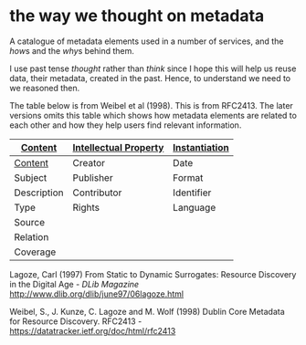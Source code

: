 # the way we thought on metadata

A catalogue of metadata elements used in a number of services, and the
*how*s and the *why*s behind them.

I use past tense *thought* rather than *think* since I hope this will
help us reuse data, their metadata, created in the past. Hence, to
understand we need to we reasoned then.

The table below is from Weibel et al (1998). This is from RFC2413. The
later versions omits this table which shows how metadata elements are
related to each other and how they help users find relevant
information.


|[Content](content/README.md)|[Intellectual Property](intellectual-property/README.md)|[Instantiation](instantiation/README.md)|
| ------------ |:--------------------- |:------------- |
| [Content](content/README.md#Title)| Creator               | Date          |
| Subject      | Publisher             | Format        |
| Description  | Contributor           | Identifier    |
| Type         | Rights                | Language      |
| Source       |
| Relation     |
| Coverage     |


Lagoze, Carl (1997) From Static to Dynamic Surrogates: Resource Discovery in the Digital Age - *DLib Magazine* 
http://www.dlib.org/dlib/june97/06lagoze.html

Weibel, S., J. Kunze, C. Lagoze and M. Wolf (1998) Dublin Core Metadata for Resource Discovery. RFC2413 -
https://datatracker.ietf.org/doc/html/rfc2413
                                                   














